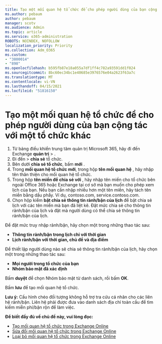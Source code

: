 ```yaml
---
title: Tạo một mối quan hệ tổ chức để cho phép người dùng của bạn cộng tác với một tổ chức khác
ms.author: pebaum
author: pebaum
manager: scotv
ms.audience: Admin
ms.topic: article
ms.service: o365-administration
ROBOTS: NOINDEX, NOFOLLOW
localization_priority: Priority
ms.collection: Adm_O365
ms.custom:
- "3800014"
- "898"
ms.openlocfilehash: b595fb87e18a055a7df1ff4c782a93591dd1f024
ms.sourcegitcommit: 8bc60ec34bc1e40685e3976576e04a2623f63a7c
ms.translationtype: MT
ms.contentlocale: vi-VN
ms.lasthandoff: 04/15/2021
ms.locfileid: "51816150"
---
```

# <a name="create-an-organization-relationship-to-allow-your-users-to-collaborate-with-another-organization"></a>Tạo một mối quan hệ tổ chức để cho phép người dùng của bạn cộng tác với một tổ chức khác

1. Từ bảng điều khiển trung tâm quản trị Microsoft 365, hãy đi đến Exchange **quản trị**  >  .
2. Đi đến   >  **chia sẻ** tổ chức.
3. Bên dưới **chia sẻ tổ chức**, bấm **mới** .
4. Trong **mối quan hệ tổ chức mới**, trong hộp **tên mối quan hệ** , hãy nhập tên thân thiện cho mối quan hệ tổ chức.
5. Trong hộp **tên miền để chia sẻ với** , hãy nhập tên miền cho tổ chức bên ngoài Office 365 hoặc Exchange tại cơ sở mà bạn muốn cho phép xem lịch của bạn. Nếu bạn cần nhập nhiều hơn một tên miền, hãy tách tên miền bằng dấu phẩy. Ví dụ, contoso.com, service.contoso.com.
6. Chọn hộp kiểm **bật chia sẻ thông tin rảnh/bận của lịch** để bật chia sẻ lịch với các tên miền mà bạn đã liệt kê. Đặt mức chia sẻ cho thông tin rảnh/bận của lịch và đặt mà người dùng có thể chia sẻ thông tin rảnh/bận của lịch.  

Để đặt mức truy nhập rảnh/bận, hãy chọn một trong những thao tác sau:

- **Thông tin rảnh/bận trong lịch chỉ với thời gian**
- **Lịch rảnh/bận với thời gian, chủ đề và địa điểm**  

 Để thiết lập người dùng nào sẽ chia sẻ thông tin rảnh/bận của lịch, hãy chọn một trong những thao tác sau:

- **Mọi người trong tổ chức của bạn**
- **Nhóm bảo mật đã xác định**  

Bấm **duyệt** để chọn Nhóm bảo mật từ danh sách, rồi bấm **OK**.

Bấm **lưu** để tạo mối quan hệ tổ chức.  

**Lưu ý:** Cấu hình chéo đối tượng không hỗ trợ tra cứu cá nhân cho các liên hệ rảnh/bận. Liên hệ phải được đưa vào danh sách địa chỉ toàn cầu để tìm kiếm miễn phí/bận rộn để làm việc.

**Để biết đầy đủ về chủ đề này, vui lòng đọc:**

- [Tạo mối quan hệ tổ chức trong Exchange Online](https://docs.microsoft.com/exchange/sharing/organization-relationships/create-an-organization-relationship)
- [Sửa đổi mối quan hệ tổ chức trong Exchange Online](https://docs.microsoft.com/exchange/sharing/organization-relationships/modify-an-organization-relationship)
- [Loại bỏ mối quan hệ tổ chức trong Exchange Online](https://docs.microsoft.com/exchange/sharing/organization-relationships/remove-an-organization-relationship)
